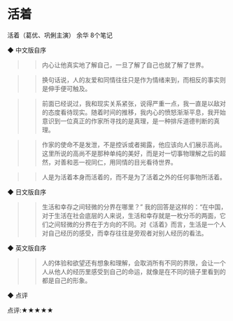 # 活着

活着（葛优、巩俐主演）
余华
8个笔记


◆ 中文版自序

>> 内心让他真实地了解自己，一旦了解了自己也就了解了世界。

>> 换句话说，人的友爱和同情往往只是作为情绪来到，而相反的事实则是伸手便可触及。

>> 前面已经说过，我和现实关系紧张，说得严重一点，我一直是以敌对的态度看待现实。随着时间的推移，我内心的愤怒渐渐平息，我开始意识到一位真正的作家所寻找的是真理，是一种排斥道德判断的真理。

>> 作家的使命不是发泄，不是控诉或者揭露，他应该向人们展示高尚。这里所说的高尚不是那种单纯的美好，而是对一切事物理解之后的超然，对善和恶一视同仁，用同情的目光看待世界。

>> 人是为活着本身而活着的，而不是为了活着之外的任何事物所活着。


◆ 日文版自序

>> 生活和幸存之间轻微的分界在哪里？”
我的回答是这样的：“在中国，对于生活在社会底层的人来说，生活和幸存就是一枚分币的两面，它们之间轻微的分界在于方向的不同。对《活着》而言，生活是一个人对自己经历的感受，而幸存往往是旁观者对别人经历的看法。


◆ 英文版自序

>> 人的体验和欲望还有想象和理解，会取消所有不同的界限，会让一个人从他人的经历里感受到自己的命运，就像是在不同的镜子里看到的都是自己的形象。


◆ 点评

点评:★★★★★

